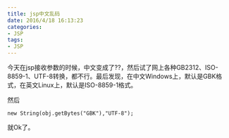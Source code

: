 ```yaml
---
title: jsp中文乱码
date: 2016/4/18 16:13:23 
categories:
- JSP
tags:
- JSP
---
```

今天在jsp接收参数的时候，中文变成了??，然后试了网上各种GB2312、ISO-8859-1、UTF-8转换，都不行。最后发现，在中文Windows上，默认是GBK格式，在英文Linux上，默认是ISO-8859-1格式。 

然后  

	new String(obj.getBytes("GBK"),"UTF-8");  

就Ok了。
